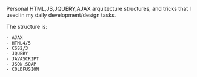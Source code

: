 Personal  HTML,JS,JQUERY,AJAX arquitecture structures, and tricks that I used in my daily development/design tasks.

The structure is:

    - AJAX
    - HTML4/5
    - CSS2/3
    - JQUERY
    - JAVASCRIPT
    - JSON,SOAP
    - COLDFUSION
    
